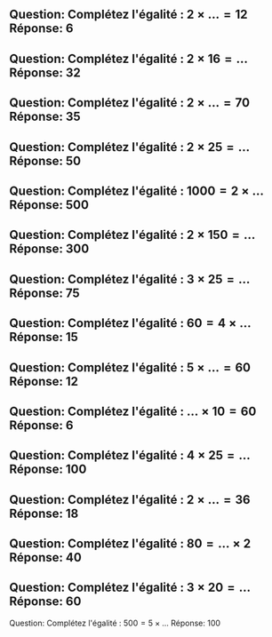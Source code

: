 Question: Complétez l'égalité : $2 \times ... = 12$
Réponse: $6$
---
Question: Complétez l'égalité : $2 \times 16 = ...$
Réponse: $32$
---
Question: Complétez l'égalité : $2 \times ... = 70$
Réponse: $35$
---
Question: Complétez l'égalité : $2 \times 25 = ...$
Réponse: $50$
---
Question: Complétez l'égalité : $1000 = 2 \times ...$
Réponse: $500$
---
Question: Complétez l'égalité : $2 \times 150 = ...$
Réponse: $300$
---
Question: Complétez l'égalité : $3 \times 25 = ...$
Réponse: $75$
---
Question: Complétez l'égalité : $60 = 4 \times ...$
Réponse: $15$
---
Question: Complétez l'égalité : $5 \times ... = 60$
Réponse: $12$
---
Question: Complétez l'égalité : $... \times 10 = 60$
Réponse: $6$
---
Question: Complétez l'égalité : $4 \times 25 = ...$
Réponse: $100$
---
Question: Complétez l'égalité : $2 \times ... = 36$
Réponse: $18$
---
Question: Complétez l'égalité : $80 = ... \times 2$
Réponse: $40$
---
Question: Complétez l'égalité : $3 \times 20 = ...$
Réponse: $60$
---
Question: Complétez l'égalité : $500 = 5 \times ...$
Réponse: $100$
